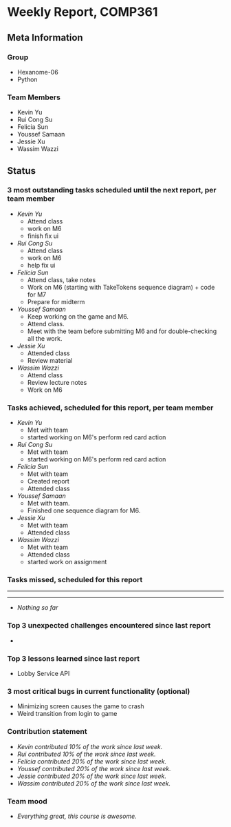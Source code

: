 # Weekly Report, COMP361

## Meta Information

### Group

* Hexanome-06
* Python

### Team Members

* Kevin Yu
* Rui Cong Su
* Felicia Sun
* Youssef Samaan
* Jessie Xu
* Wassim Wazzi

## Status

### 3 most outstanding tasks scheduled until the next report, per team member

* *Kevin Yu*
  * Attend class
  * work on M6
  * finish fix ui
* *Rui Cong Su*
  * Attend class
  * work on M6
  * help fix ui
* *Felicia Sun*
  * Attend class, take notes
  * Work on M6 (starting with TakeTokens sequence diagram) + code for M7
  * Prepare for midterm
* *Youssef Samaan*
  * Keep working on the game and M6.
  * Attend class.
  * Meet with the team before submitting M6 and for double-checking all the work.
* *Jessie Xu* 
  * Attended class
  * Review material
* *Wassim Wazzi*
  * Attend class
  * Review lecture notes
  * Work on M6

### Tasks achieved, scheduled for this report, per team member

* *Kevin Yu*
  * Met with team
  * started working on M6's perform red card action
* *Rui Cong Su*
  * Met with team
  * started working on M6's perform red card action
* *Felicia Sun*
  * Met with team
  * Created report
  * Attended class
* *Youssef Samaan*
  * Met with team.
  * Finished one sequence diagram for M6.
* *Jessie Xu*
  * Met with team
  * Attended class
* *Wassim Wazzi*
  * Met with team
  * Attended class
  * started work on assignment

### Tasks missed, scheduled for this report

---

---

* *Nothing so far*

### Top 3 unexpected challenges encountered since last report

* 

### Top 3 lessons learned since last report

* Lobby Service API

### 3 most critical bugs in current functionality (optional)

* Minimizing screen causes the game to crash
* Weird transition from login to game

### Contribution statement

* *Kevin contributed 10% of the work since last week.*
* *Rui contributed 10% of the work since last week.*
* *Felicia contributed 20% of the work since last week.*
* *Youssef contributed 20% of the work since last week.*
* *Jessie contributed 20% of the work since last week.*
* *Wassim contributed 20% of the work since last week.*

### Team mood

* *Everything great, this course is awesome.*
